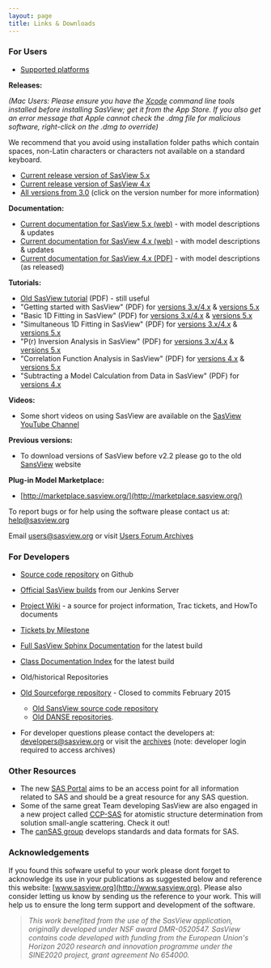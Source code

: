 ```yaml
---
layout: page
title: Links & Downloads
---
```


### For Users
*   [Supported platforms](/faq/#what-platforms-does-sasview-run-on)

**Releases:**

_(Mac Users: Please ensure you have the [Xcode](https://en.wikipedia.org/wiki/Xcode) command line tools installed before installing SasView; get it from the App Store. If you also get an error message that Apple cannot check the .dmg file for malicious software, right-click on the .dmg to override)_

 We recommend that you avoid using installation folder paths which contain spaces, non-Latin characters or characters not available on a standard keyboard.

- [Current release version of SasView 5.x](https://github.com/SasView/sasview/releases/tag/v5.0.3 "SasView download")
- [Current release version of SasView 4.x](https://github.com/SasView/sasview/releases/tag/v4.2.2 "SasView download")
- [All versions from 3.0](https://github.com/SasView/sasview/tags "SasView download") (click on the version number for more information)

**Documentation:**
-   [Current documentation for SasView 5.x (web)](/docs/user/user.html) - with model descriptions & updates
-   [Current documentation for SasView 4.x (web)](/docs/old_docs/docs_4.2.2/user/user.html) - with model descriptions & updates
-   [Current documentation for SasView 4.x (PDF)](/downloads/SasViewDocumentation_4.2.2.pdf) - with model descriptions (as released) 
    
<a name="tutorials"></a>

**Tutorials:**
*   [Old SasView tutorial](/downloads/OldTutorial.pdf) (PDF) - still useful
*   "Getting started with SasView" (PDF) for [versions 3.x/4.x](/downloads/getting_started_with_sasview_v3x_4x.pdf) & [versions 5.x](/downloads/getting_started_with_sasview_v5.pdf)
*   "Basic 1D Fitting in SasView" (PDF) for [versions 3.x/4.x](/downloads/basic_1d_fitting_in_sasview_v3x_4x.pdf) & [versions 5.x](/downloads/basic_1d_fitting_in_sasview_v5.pdf)
*   "Simultaneous 1D Fitting in SasView" (PDF) for [versions 3.x/4.x](/downloads/simultaneous_1d_fitting_in_sasview_v3x_4x.pdf) & [versions 5.x](/downloads/simultaneous_1d_fitting_in_sasview_v5.pdf)
*   "P(r) Inversion Analysis in SasView" (PDF) for [versions 3.x/4.x](/downloads/pr_inversion_analysis_in_sasview_v4x.pdf) & [versions 5.x](/downloads/pr_inversion_analysis_in_sasview_v5.pdf)
*   "Correlation Function Analysis in SasView" (PDF) for [versions 4.x](/downloads/correlation_function_analysis_in_sasview_v4x.pdf) & [versions 5.x](/downloads/correlation_function_analysis_in_sasview_v5.pdf)
*   "Subtracting a Model Calculation from Data in SasView" (PDF) for [versions 4.x](/downloads/subtracting_a_model_calculation_from_real_data_v4x.pdf)

**Videos:**
*   Some short videos on using SasView are available on the [SasView YouTube Channel](https://www.youtube.com/channel/UCxvD3ysXJ05l6MgY7YKjEFQ)
  
**Previous versions:**
*   To download versions of SasView before v2.2 please go to the old [SansView](http://danse.chem.utk.edu/sansview.html#downloads) website

  
**Plug-in Model Marketplace:**
*   [http://marketplace.sasview.org/](http://marketplace.sasview.org/)

  
To report bugs or for help using the software please contact us at: [help@sasview.org](mailto:help@sasview.org)

Email [users@sasview.org](mailto:users@sasview.org) or visit [Users Forum Archives](http://sourceforge.net/mailarchive/forum.php?forum_name=sasview-users)

  

### For Developers
*   [Source code repository](https://github.com/SasView/sasview) on Github
*   [Official SasView builds](https://jenkins.esss.dk/sasview/view/Master-Builds) from our Jenkins Server
*   [Project Wiki](http://trac.sasview.org/wiki/) - a source for project information, Trac tickets, and HowTo documents
*   [Tickets by Milestone](http://trac.sasview.org/report/3/)
*   [Full SasView Sphinx Documentation](/docs) for the latest build
*   [Class Documentation Index](/docs/dev/dev.html) for the latest build
*   Old/historical Repositories
*   [Old Sourceforge repository](http://sourceforge.net/p/sasview/code/) - Closed to commits February 2015
    *   [Old SansView source code repository](http://sansviewproject.svn.sourceforge.net/viewvc/sansviewproject/)
    *   [Old DANSE repositories](http://danse.us/admin/repolist).

*   For developer questions please contact the developers at: [developers@sasview.org](mailto:developers@sasview.org) or visit the [archives](https://sourceforge.net/p/sasview/mailman/sasview-users/) (note: developer login required to access archives)

  

### Other Resources
*   The new [SAS Portal](http://www.smallangle.org) aims to be an access point for all information related to SAS and should be a great resource for any SAS question.
*   Some of the same great Team developing SasView are also engaged in a new project called [CCP-SAS](http://www.ccpsas.org) for atomistic structure determination from solution small-angle scattering. Check it out!
*   The [canSAS group](http://www.cansas.org) develops standards and data formats for SAS.

  
### Acknowledgements

If you found this sofware useful to your work please dont forget to acknowledge its use in your publications as suggested below and reference this website: [www.sasview.org](http://www.sasview.org). Please also consider letting us know by sending us the reference to your work. This will help us to ensure the long term support and development of the software.

> _This work benefited from the use of the SasView application, originally developed under NSF award DMR-0520547. SasView contains code developed with funding from the European Union's Horizon 2020 research and innovation programme under the SINE2020 project, grant agreement No 654000._
